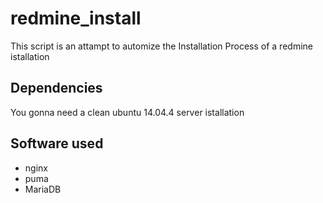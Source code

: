 # redmine_install

This script is an attampt to automize the Installation Process of a redmine istallation


## Dependencies

You gonna need a clean ubuntu 14.04.4 server istallation


## Software used

* nginx
* puma
* MariaDB
